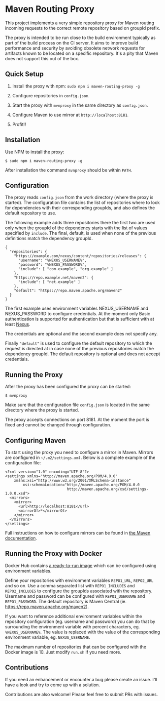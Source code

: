Maven Routing Proxy
===================

This project implements a very simple repository proxy for Maven routing 
incoming requests to the correct remote repository based on groupId prefix.

The proxy is intended to be run close to the build environment typically as
part of the build process on the CI server. It aims to improve build performance
and security by avoiding obsolete network requests for artifacts known to be 
located on a specific repository. It's a pity that Maven does not support this 
out of the box.


Quick Setup
-----------

1. Install the proxy with npm: `sudo npm i maven-routing-proxy -g`

2. Configure repositories in `config.json`.

3. Start the proxy with `mvnproxy` in the same directory as `config.json`.

4. Configure Maven to use mirror at `http://localhost:8181`.

5. Profit!!


Installation
------------

Use NPM to install the proxy:

```
$ sudo npm i maven-routing-proxy -g
```

After installation the command `mvnproxy` should be within `PATH`.


Configuration
-------------

The proxy reads `config.json` from the work directory (where the proxy is 
started). The configuration file contains the list of repositories where to 
look for dependencies with their corresponding groupIds, and also defines 
the default repository to use.

The following example adds three repositories there the first two are used only
when the groupId of the dependency starts with the list of values specified by
`include`. The final, default, is used when none of the previous definitions 
match the dependency groupId.

```
{
  "repositories": {
    "https://example.com/nexus/content/repositories/releases": {
      "username": "%NEXUS_USERNAME%",
      "password": "%NEXUS_PASSWORD%",      
      "include": [ "com.example", "org.example" ]	    
    },
    "https://repo.example.net/maven2": {
      "include": [ "net.example" ]
    },
    "default": "https://repo.maven.apache.org/maven2"
  }
}
```

The first example uses environment variables NEXUS_USERNAME and NEXUS_PASSWORD
to configure credentials. At the moment only Basic authentication is supported
for authentication but that is sufficient with at least 
[Nexus](http://www.sonatype.org/nexus/). 

The credentials are optional and the second example does not specify any.

Finally `"default"` is used to configure the default repository to which the
request is directed at in case none of the previous repositories match the
dependency groupId. The default repository is optional and does not accept 
credentials.


Running the Proxy
-----------------

After the proxy has been configured the proxy can be started:

```
$ mvnproxy
```

Make sure that the configuration file `config.json` is located in the same
directory where the proxy is started.

The proxy accepts connections on port 8181. At the moment the port is fixed
and cannot be changed through configuration.


Configuring Maven
-----------------

To start using the proxy you need to configure a mirror in Maven. Mirrors are
configured in `~/.m2/settings.xml`. Below is a complete example of the 
configuration file:

```
<?xml version="1.0" encoding="UTF-8"?>
<settings xmlns="http://maven.apache.org/POM/4.0.0" 
    xmlns:xsi="http://www.w3.org/2001/XMLSchema-instance" 
        xsi:schemaLocation="http://maven.apache.org/POM/4.0.0
                            http://maven.apache.org/xsd/settings-1.0.0.xsd">
  <mirrors>
    <mirror>
      <url>http://localhost:8181</url>
      <mirrorOf>*</mirrorOf>
    </mirror>
  </mirrors>
</settings>
```

Full instructions on how to configure mirrors can be found in 
[the Maven documentation](https://maven.apache.org/guides/mini/guide-mirror-settings.html).


Running the Proxy with Docker
-----------------------------

Docker Hub contains 
[a ready-to-run image](https://hub.docker.com/r/raehalme/maven-routing-proxy/) 
which can be configured using environment variables.

Define your repositories with environment variables `REPO1_URL`, `REPO2_URL` 
and so on. Use a comma separated list with `REPO1_INCLUDES` and `REPO2_INCLUDES`
to configure the groupIds associated with the repository. Username and password
can be configured with `REPO1_USERNAME` and `REPO1_PASSWORD`. The default 
repository is Maven Central (ie. https://repo.maven.apache.org/maven2).

If you want to reference additional environment variables within the repository
configuration (eg. username and password) you can do that by surrounding the
environment variable with percent characters, eg. `%NEXUS_USERNAME%`. The value
is replaced with the value of the corresponding environment variable, eg. 
`NEXUS_USERNAME`.

The maximum number of repositories that can be configured with the Docker image
is 10. Just modify `run.sh` if you need more.


Contributions
-------------

If you need an enhancement or encounter a bug please create an issue. I'll have
a look and try to come up with a solution. 

Contributions are also welcome! Please feel free to submit PRs with issues.
